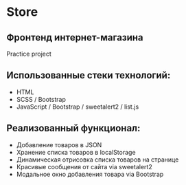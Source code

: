 # Store
## Фронтенд интернет-магазина
Practice project

## Использованные стеки технологий:

- HTML
- SCSS / Bootstrap
- JavaScript / Bootstrap / sweetalert2 / list.js

## Реализованный функционал:

- Добавление товаров в JSON
- Хранение списка товаров в localStorage
- Динамическая отрисовка списка товаров на странице
- Красивые сообщения от сайта via sweetalert2
- Модальное окно добавления товара via Bootstrap

